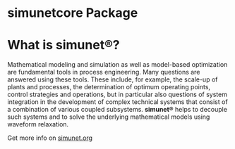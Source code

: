 # simunetcore Package

# What is **simunet®**?

Mathematical modeling and simulation as well as model-based optimization are fundamental tools in process engineering. Many questions are answered using these tools. These include, for example, the scale-up of plants and processes, the determination of optimum operating points, control strategies and operations, but in particular also questions of system integration in the development of complex technical systems that consist of a combination of various coupled subsystems. **simunet®** helps to decouple such systems and to solve the underlying mathematical models using waveform relaxation.

Get more info on [simunet.org](https://simunet.org)